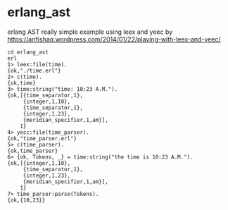 # erlang_ast
erlang AST really simple example using leex and yeec
by https://arifishaq.wordpress.com/2014/01/22/playing-with-leex-and-yeec/

```
cd erlang_ast
erl
1> leex:file(time).
{ok,"./time.erl"}
2> c(time).
{ok,time}
3> time:string("time: 10:23 A.M.").
{ok,[{time_separator,1},
     {integer,1,10},
     {time_separator,1},
     {integer,1,23},
     {meridian_specifier,1,am}],
    1}
4> yecc:file(time_parser).
{ok,"time_parser.erl"}
5> c(time_parser).
{ok,time_parser}
6> {ok, Tokens, _} = time:string("the time is 10:23 A.M.").
{ok,[{integer,1,10},
     {time_separator,1},
     {integer,1,23},
     {meridian_specifier,1,am}],
    1}
7> time_parser:parse(Tokens).
{ok,{10,23}}
```
